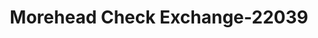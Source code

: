 ---
f_zip-code: 40351
f_state-code: KY
title: Morehead Check Exchange-22039
f_phone: 606-783-0717
f_city-only: Morehead
f_address: 1675 Flemingsburg Rd Morehead
f_location-unique-id: '22039'
slug: morehead-check-exchange-22039
updated-on: '2024-05-30T13:46:58.046Z'
created-on: '2024-05-30T13:36:59.803Z'
published-on: '2024-05-30T13:54:32.469Z'
f_city-state: cms/city/morehead-ky.md
f_company: cms/company/morehead-check-exchange.md
f_state: cms/state/kentucky.md
layout: '[payday-loan].html'
tags: payday-loan
---